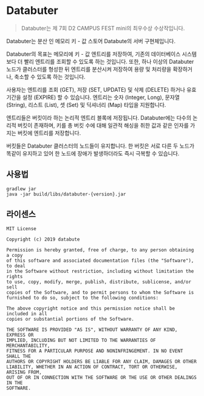 # Databuter

> Databuter는 제 7회 D2 CAMPUS FEST mini의 최우수상 수상작입니다.

Databuter는 분산 인 메모리 키 - 값 스토어 Databute의 서버 구현체입니다.

Databuter의 목표는 메모리에 키 - 값 엔트리를 저장하여, 기존의 데이터베이스 시스템 보다 더 빨리 
엔트리를 조회할 수 있도록 하는 것입니다. 또한, 하나 이상의 Databuter 노드가 클러스터를 형성한 뒤 
엔트리를 분산시켜 저장하여 용량 및 처리량을 확장하거나, 축소할 수 있도록 하는 것입니다.

사용자는 엔트리를 조회 (GET), 저장 (SET, UPDATE) 및 삭제 (DELETE) 하거나 유효 기간을 설정 
(EXPIRE) 할 수 있습니다. 엔트리는 숫자 (Integer, Long), 문자열 (String), 리스트 (List), 셋 
(Set) 및 딕셔너리 (Map) 타입을 지원합니다.

엔트리들은 버킷이라 하는 논리적 엔트리 블록에 저장됩니다. Databuter에는 다수의 논리적 버킷이 존재하며, 
키를 총 버킷 수에 대해 일관적 해싱을 취한 값과 같은 인자를 가지는 버킷에 엔트리를 저장합니다.

버킷들은 Databuter 클러스터의 노드들이 유지합니다. 한 버킷은 서로 다른 두 노드가 똑같이 유지하고 있어 
한 노드에 장애가 발생하더라도 즉시 극복할 수 있습니다.

## 사용법

```
gradlew jar
java -jar build/libs/databuter-{version}.jar
```

## 라이센스

```
MIT License

Copyright (c) 2019 databute

Permission is hereby granted, free of charge, to any person obtaining a copy
of this software and associated documentation files (the "Software"), to deal
in the Software without restriction, including without limitation the rights
to use, copy, modify, merge, publish, distribute, sublicense, and/or sell
copies of the Software, and to permit persons to whom the Software is
furnished to do so, subject to the following conditions:

The above copyright notice and this permission notice shall be included in all
copies or substantial portions of the Software.

THE SOFTWARE IS PROVIDED "AS IS", WITHOUT WARRANTY OF ANY KIND, EXPRESS OR
IMPLIED, INCLUDING BUT NOT LIMITED TO THE WARRANTIES OF MERCHANTABILITY,
FITNESS FOR A PARTICULAR PURPOSE AND NONINFRINGEMENT. IN NO EVENT SHALL THE
AUTHORS OR COPYRIGHT HOLDERS BE LIABLE FOR ANY CLAIM, DAMAGES OR OTHER
LIABILITY, WHETHER IN AN ACTION OF CONTRACT, TORT OR OTHERWISE, ARISING FROM,
OUT OF OR IN CONNECTION WITH THE SOFTWARE OR THE USE OR OTHER DEALINGS IN THE
SOFTWARE.
```